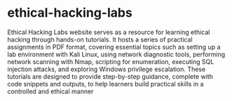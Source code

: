 # ethical-hacking-labs
Ethical Hacking Labs website serves as a resource for learning ethical hacking through hands-on tutorials. It hosts a series of practical assignments in PDF format, covering essential topics such as setting up a lab environment with Kali Linux, using network diagnostic tools, performing network scanning with Nmap, scripting for enumeration, executing SQL injection attacks, and exploring Windows privilege escalation. These tutorials are designed to provide step-by-step guidance, complete with code snippets and outputs, to help learners build practical skills in a controlled and ethical manner
